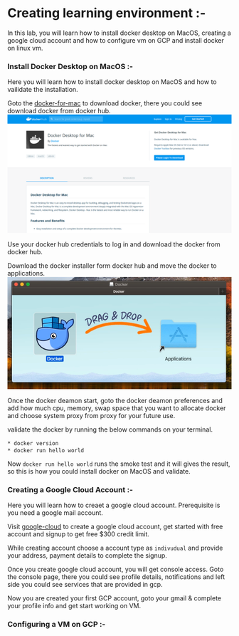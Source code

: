 # Creating learning environment :-
In this lab, you will learn how to install docker desktop on MacOS, creating a google cloud account and how to configure vm on GCP and install docker on linux vm.
### Install Docker Desktop on MacOS :-
Here you will learn how to install docker desktop on MacOS and how to vailidate the installation.

Goto the [docker-for-mac](https://docs.docker.com/docker-for-mac/install/) to download docker, there you could see download docker from docker hub.
![](./images/setup1.png)

Use your docker hub credentials to log in and download the docker from docker hub.

Download the docker installer form docker hub and move the docker to applications.
![](./images/setup2.png)

Once the docker deamon start, goto the docker deamon preferences and add how much cpu, memory, swap space that you want to allocate docker and choose system proxy from proxy for your future use.

validate the docker by running the below commands on your terminal.
```
* docker version
* docker run hello world
```
Now `docker run hello world` runs the smoke test and it will gives the result, so this is how you could install docker on MacOS and validate.

### Creating a Google Cloud Account :-
Here you will learn how to creaet a google cloud account. Prerequisite is you need a google mail account.

Visit [google-cloud](https://cloud.google.com/) to create a google cloud account, get started with free account and signup to get free $300 credit limit.

While creating account choose a account type as `indivudual` and provide your address, payment details to complete the signup.  

Once you create google cloud account, you will get console access. Goto the console page, there you could see profile details, notifications and left side you could see services that are provided in gcp.

Now you are created your first GCP account, goto your gmail & complete your profile info and get start working on VM.

### Configuring a VM on GCP :-
